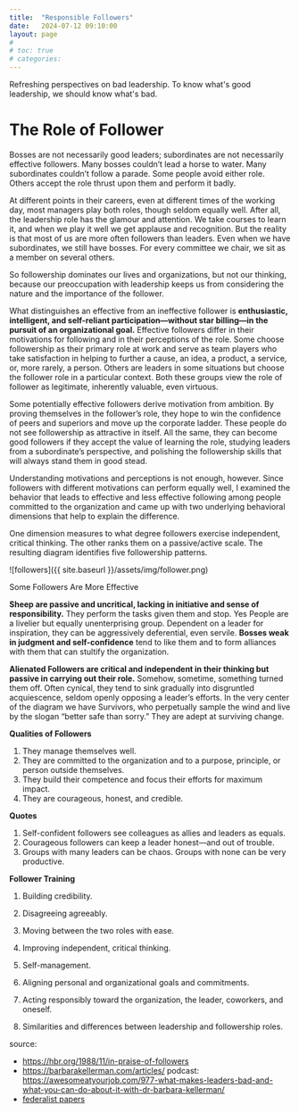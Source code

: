```yaml
---
title:  "Responsible Followers"
date:   2024-07-12 09:10:00
layout: page
#
# toc: true
# categories:
---
```


Refreshing perspectives on bad leadership. To know what's good leadership, we should know what's bad.

# The Role of Follower
Bosses are not necessarily good leaders; subordinates are not necessarily effective followers. Many bosses couldn’t lead a horse to water. Many subordinates couldn’t follow a parade. Some people avoid either role. Others accept the role thrust upon them and perform it badly.

At different points in their careers, even at different times of the working day, most managers play both roles, though seldom equally well. After all, the leadership role has the glamour and attention. We take courses to learn it, and when we play it well we get applause and recognition. But the reality is that most of us are more often followers than leaders. Even when we have subordinates, we still have bosses. For every committee we chair, we sit as a member on several others.

So followership dominates our lives and organizations, but not our thinking, because our preoccupation with leadership keeps us from considering the nature and the importance of the follower.

What distinguishes an effective from an ineffective follower is **enthusiastic, intelligent, and self-reliant participation—without star billing—in the pursuit of an organizational goal.** Effective followers differ in their motivations for following and in their perceptions of the role. Some choose followership as their primary role at work and serve as team players who take satisfaction in helping to further a cause, an idea, a product, a service, or, more rarely, a person. Others are leaders in some situations but choose the follower role in a particular context. Both these groups view the role of follower as legitimate, inherently valuable, even virtuous.

Some potentially effective followers derive motivation from ambition. By proving themselves in the follower’s role, they hope to win the confidence of peers and superiors and move up the corporate ladder. These people do not see followership as attractive in itself. All the same, they can become good followers if they accept the value of learning the role, studying leaders from a subordinate’s perspective, and polishing the followership skills that will always stand them in good stead.

Understanding motivations and perceptions is not enough, however. Since followers with different motivations can perform equally well, I examined the behavior that leads to effective and less effective following among people committed to the organization and came up with two underlying behavioral dimensions that help to explain the difference.

One dimension measures to what degree followers exercise independent, critical thinking. The other ranks them on a passive/active scale. The resulting diagram identifies five followership patterns.

![followers]({{ site.baseurl }}/assets/img/follower.png)

Some Followers Are More Effective

**Sheep are passive and uncritical, lacking in initiative and sense of responsibility.** They perform the tasks given them and stop. Yes People are a livelier but equally unenterprising group. Dependent on a leader for inspiration, they can be aggressively deferential, even servile. **Bosses weak in judgment and self-confidence** tend to like them and to form alliances with them that can stultify the organization.

**Alienated Followers are critical and independent in their thinking but passive in carrying out their role.** Somehow, sometime, something turned them off. Often cynical, they tend to sink gradually into disgruntled acquiescence, seldom openly opposing a leader’s efforts. In the very center of the diagram we have Survivors, who perpetually sample the wind and live by the slogan “better safe than sorry.” They are adept at surviving change.


**Qualities of Followers**
1. They manage themselves well.
1. They are committed to the organization and to a purpose, principle, or person outside themselves.
1. They build their competence and focus their efforts for maximum impact.
1. They are courageous, honest, and credible.

**Quotes**
1. Self-confident followers see colleagues as allies and leaders as equals.
1. Courageous followers can keep a leader honest—and out of trouble.
1. Groups with many leaders can be chaos. Groups with none can be very productive.



**Follower Training**

1. Building credibility.
1. Disagreeing agreeably.
1. Moving between the two roles with ease.

1. Improving independent, critical thinking.
1. Self-management.
1. Aligning personal and organizational goals and commitments.
1. Acting responsibly toward the organization, the leader, coworkers, and oneself.
1. Similarities and differences between leadership and followership roles.


source: 
- https://hbr.org/1988/11/in-praise-of-followers
- https://barbarakellerman.com/articles/
podcast: https://awesomeatyourjob.com/977-what-makes-leaders-bad-and-what-you-can-do-about-it-with-dr-barbara-kellerman/
- [federalist papers](https://guides.loc.gov/federalist-papers/full-text)
